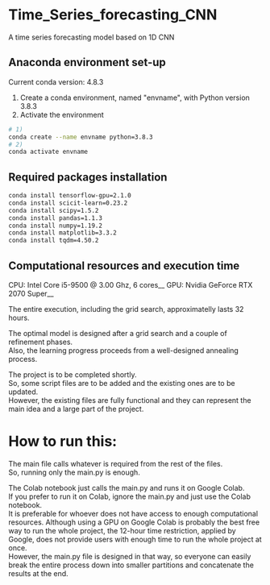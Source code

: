 # Time_Series_forecasting_CNN
A time series forecasting model based on 1D CNN

## Anaconda environment set-up
Current conda version: 4.8.3
1) Create a conda environment, named "envname", with Python version 3.8.3
2) Activate the environment

```bash
# 1)
conda create --name envname python=3.8.3
# 2)
conda activate envname
```

## Required packages installation
```bash
conda install tensorflow-gpu=2.1.0
conda install scicit-learn=0.23.2
conda install scipy=1.5.2
conda install pandas=1.1.3
conda install numpy=1.19.2
conda install matplotlib=3.3.2
conda install tqdm=4.50.2
```

## Computational resources and execution time
CPU: Intel Core i5-9500 @ 3.00 Ghz, 6 cores__
GPU: Nvidia GeForce RTX 2070 Super__

The entire execution, including the grid search, approximatelly lasts 32 hours.

The optimal model is designed after a grid search and a couple of refinement phases.  
Also, the learning progress proceeds from a well-designed annealing process.  

The project is to be completed shortly.  
So, some script files are to be added and the existing ones are to be updated.  
However, the existing files are fully functional and they can represent the main idea and a large part of the project.  

# How to run this:  
The main file calls whatever is required from the rest of the files.  
So, running only the main.py is enough.  

The Colab notebook just calls the main.py and runs it on Google Colab.  
If you prefer to run it on Colab, ignore the main.py and just use the Colab notebook.  
It is preferable for whoever does not have access to enough computational resources.
Although using a GPU on Google Colab is probably the best free way to run the whole project, the 12-hour time restriction, applied by Google, does not provide users with enough time to run the whole project at once.  
However, the main.py file is designed in that way, so everyone can easily break the entire process down into smaller partitions and concatenate the results at the end.
